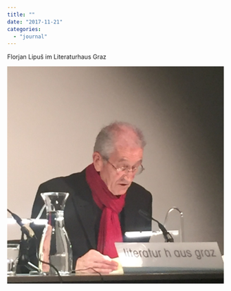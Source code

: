```yaml
---
title: ""
date: "2017-11-21"
categories: 
  - "journal"
---
```


Florjan Lipuš im Literaturhaus Graz

![](images/e3ef6cd182.jpg)
